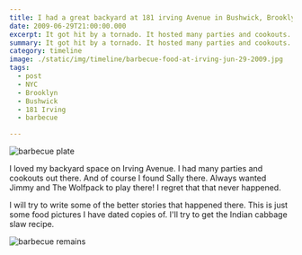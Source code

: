 ```yaml
---
title: I had a great backyard at 181 irving Avenue in Bushwick, Brooklyn
date: 2009-06-29T21:00:00.000
excerpt: It got hit by a tornado. It hosted many parties and cookouts.  
summary: It got hit by a tornado. It hosted many parties and cookouts.
category: timeline
image: ./static/img/timeline/barbecue-food-at-irving-jun-29-2009.jpg
tags:
  - post 
  - NYC
  - Brooklyn
  - Bushwick
  - 181 Irving
  - barbecue

---
```


![barbecue plate](/static/img/timeline/barbecue-food-at-irving-jun-29-2009.jpg "barbecue plate")

I loved my backyard space on Irving Avenue. I had many parties and cookouts out there. And of course I found Sally there. Always wanted Jimmy and The Wolfpack to play there! I regret that that never happened.

I will try to write some of the better stories that happened there. This is just some food pictures I have dated copies of. I'll try to get the Indian cabbage slaw recipe.

![barbecue remains](/static/img/timeline/bbq-remains-181-irving-jun-29-2009.jpg "barbecue remains")
